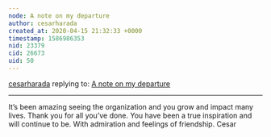 ```yaml
---
node: A note on my departure
author: cesarharada
created_at: 2020-04-15 21:32:33 +0000
timestamp: 1586986353
nid: 23379
cid: 26673
uid: 50
---
```




[cesarharada](../profile/cesarharada) replying to: [A note on my departure](../notes/Shannon/04-14-2020/a-note-on-my-departure)

----
It’s been amazing seeing the organization and you grow and impact many lives. Thank you for all you’ve done. You have been a true inspiration and will continue to be. With admiration and feelings of friendship. Cesar